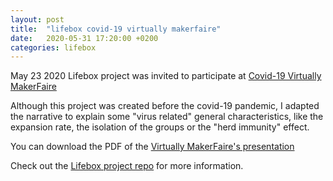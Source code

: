 ```yaml
---
layout: post
title:  "lifebox covid-19 virtually makerfaire"
date:   2020-05-31 17:20:00 +0200
categories: lifebox
---
```

May 23 2020 Lifebox project was invited to participate at [Covid-19 Virtually MakerFaire](https://makerfaire.com/virtually-maker-faire-2020/meet-the-makers/)

Although this project was created before the covid-19 pandemic, I adapted the narrative to explain some "virus related" general characteristics, like the expansion rate, the isolation of the groups or the "herd immunity" effect.

You can download the PDF of the [Virtually MakerFaire's presentation](https://ferranfabregas.me/wp-content/uploads/2020/04/Lifebox.pdf)

Check out the [Lifebox project repo](https://github.com/ferrithemaker/lifebox) for more information.

